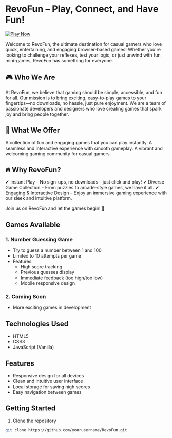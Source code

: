 # RevoFun – Play, Connect, and Have Fun!

[![Play Now](https://img.shields.io/badge/Play%20Now-RevoFun-8A2BE2?style=for-the-badge)](https://vickymahfudy.github.io/milestone-2-vickymahfudy/)

Welcome to RevoFun, the ultimate destination for casual gamers who love quick, entertaining, and engaging browser-based games! Whether you're looking to challenge your reflexes, test your logic, or just unwind with fun mini-games, RevoFun has something for everyone.

## 🎮 Who We Are
At RevoFun, we believe that gaming should be simple, accessible, and fun for all. Our mission is to bring exciting, easy-to-play games to your fingertips—no downloads, no hassle, just pure enjoyment. We are a team of passionate developers and designers who love creating games that spark joy and bring people together.

## 🚀 What We Offer
A collection of fun and engaging games that you can play instantly.
A seamless and interactive experience with smooth gameplay.
A vibrant and welcoming gaming community for casual gamers.

## 🔥 Why RevoFun?
✔ Instant Play – No sign-ups, no downloads—just click and play!
✔ Diverse Game Collection – From puzzles to arcade-style games, we have it all.
✔ Engaging & Interactive Design – Enjoy an immersive gaming experience with our sleek and intuitive platform.

Join us on RevoFun and let the games begin! 🎉

## Games Available

### 1. Number Guessing Game
- Try to guess a number between 1 and 100
- Limited to 10 attempts per game
- Features:
  - High score tracking
  - Previous guesses display
  - Immediate feedback (too high/too low)
  - Mobile responsive design

### 2. Coming Soon
- More exciting games in development

## Technologies Used
- HTML5
- CSS3
- JavaScript (Vanilla)

## Features
- Responsive design for all devices
- Clean and intuitive user interface
- Local storage for saving high scores
- Easy navigation between games

## Getting Started
1. Clone the repository
```bash
git clone https://github.com/yourusername/RevoFun.git
```